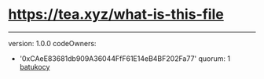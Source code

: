 # https://tea.xyz/what-is-this-file
---
version: 1.0.0
codeOwners:
  - '0xCAeE83681db909A36044FfF61E14eB4BF202Fa77'
quorum: 1
[batukocy]()